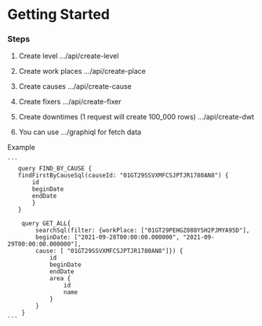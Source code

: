 # Getting Started

### Steps

1. Create level 
.../api/create-level
2. Create work places
.../api/create-place
3. Create causes
.../api/create-cause
4. Create fixers
.../api/create-fixer
5. Create downtimes (1 request will create 100_000 rows)
.../api/create-dwt

6. You can use .../graphiql for fetch data

Example

````
```
   query FIND_BY_CAUSE {
   findFirstByCauseSql(causeId: "01GT29SSVXMFCSJPTJR1780AN8") {
       id
       beginDate
       endDate
       }
   }

    query GET_ALL{
        searchSql(filter: {workPlace: ["01GT29PEHGZ088YSH2PJMYA95D"],
        beginDate: ["2021-09-28T00:00:00.000000", "2021-09-29T00:00:00.000000"],
        cause: [ "01GT29SSVXMFCSJPTJR1780AN8"]}) {
            id
            beginDate
            endDate
            area {
                id
                name
            }
        }
    }
```
````